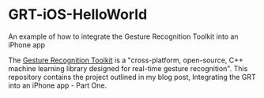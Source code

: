 # GRT-iOS-HelloWorld
An example of how to integrate the Gesture Recognition Toolkit into an iPhone app


The [Gesture Recognition Toolkit](https://github.com/nickgillian/grt) is a "cross-platform, open-source, C++ machine learning library 
designed for real-time gesture recognition". This repository contains the project outlined in my blog post, Integrating the GRT into an 
iPhone app - Part One.
